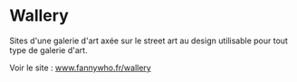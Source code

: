 # Wallery
Sites d'une galerie d'art axée sur le street art au design utilisable pour tout type de galerie d'art.

Voir le site : www.fannywho.fr/wallery
